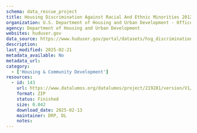 ```yaml
---
schema: data_rescue_project 
title: Housing Discrimination Against Racial And Ethnic Minorities 2012
organization: U.S. Department of Housing and Urban Development - Office of Policy Development and Research
agency: Department of Housing and Urban Development
websites: huduser.gov
data_source: https://www.huduser.gov/portal/datasets/hsg_discrimination.html
description: 
last_modified: 2025-02-21
metadata_available: No
metadata_url: 
category:
  - ['Housing & Community Development'] 
resources:
  - id: 143
    url: https://www.datalumos.org/datalumos/project/219281/version/V1/view
    format: ZIP
    status: Finished
    size: 0.042
    download_date: 2025-02-13
    maintainer: DRP, DL
    notes: 
---
```

